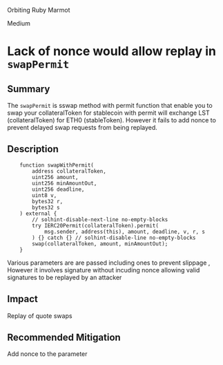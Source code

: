 Orbiting Ruby Marmot

Medium

# Lack of nonce would allow replay in `swapPermit`

## Summary
The `swapPermit`  is sswap method with permit function that enable you to swap your collateralToken for stablecoin with permit will exchange LST (collateralToken) for ETH0 (stableToken). However it fails to add nonce to prevent delayed swap requests from being replayed.
## Description
```solidity
    function swapWithPermit(
        address collateralToken,
        uint256 amount,
        uint256 minAmountOut,
        uint256 deadline,
        uint8 v,
        bytes32 r,
        bytes32 s
    ) external {
        // solhint-disable-next-line no-empty-blocks
        try IERC20Permit(collateralToken).permit(
            msg.sender, address(this), amount, deadline, v, r, s
        ) {} catch {} // solhint-disable-line no-empty-blocks
        swap(collateralToken, amount, minAmountOut);
    }
```
Various parameters are are passed including ones to prevent slippage , However it involves signature without incuding nonce allowing valid signatures to be replayed by an attacker
## Impact
Replay of quote swaps

## Recommended Mitigation
Add nonce to the parameter